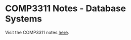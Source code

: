 # COMP3311 Notes - Database Systems

Visit the COMP3311 notes <a href='https://ridho-y.github.io/comp3311-notes/'>here</a>.
